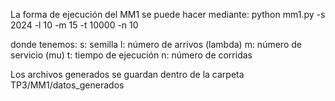 La forma de ejecución del MM1 se puede hacer mediante:
python mm1.py -s 2024 -l 10 -m 15 -t 10000 -n 10

donde tenemos:
s: semilla
l: número de arrivos (lambda)
m: número de servicio (mu)
t: tiempo de ejecución
n: número de corridas

Los archivos generados se guardan dentro de la carpeta TP3/MM1/datos_generados